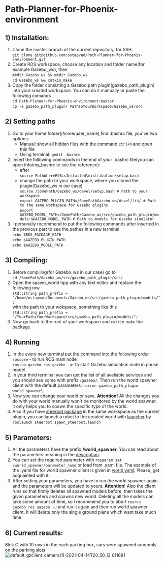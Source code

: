 # Path-Planner-for-Phoenix-environment
## 1) Installation: 
1. Clone the master branch of the current repository, for SSH:\
	`git clone git@github.com:ostapvad/Path-Planner-for-Phoenix-environment.git` 
2. Create ROS workspace, choose any location and folder name(for example Gazebo_ws), then\
	`mkdir Gazebo_ws && mkdir Gazebo_ws`\
	`cd Gazebo_ws && catkin_make` 
3. Copy the folder consisting a Gazebo path plugin(gazebo_path_plugin) into your created workspace. You can do it manually or paste the following comands\
	 `cd Path-Planner-for-Phoenix-environment-master`\
	 `cp -a gazebo_path_plugin/ PathToYourWorkspace/Gazebo_ws/src`
## 2) Setting paths
1. Go to your home folder(/home/user_name),find .bashrc file, you've two options:
	* Manual: show all hidden files with the command
	`ctrl+h` and  open this file
	* Using terminal:
	`gedit .bashrc`
2. Insert the following commands in the end of your .bashrc file(you can open Info/my_bashrc to see the reference):
	* after\
	  `source PathWhereROSisInstalled\distribution\setup.bash`
	* change the path to your workspace, where you cloned the plugin(Gazebo_ws in our case)\
	`source /SomePath/Gazebo_ws/devel/setup.bash # Path to your workspace`\
	`export GAZEBO_PLUGIN_PATH=/SomePathGazebo_ws/devel/lib/ # Path to the same workspace for Gazebo plugins`\
	`export GAZEBO_MODEL_PATH=/SomePath/Gazebo_ws/src/gazebo_path_plugin/models:$GAZEBO_MODEL_PATH # Path to models for Gazebo simulator`	
3. I personally recommend to put the following commands after inserted in the previous part to see the pathes in a new terminal\
 	`echo $ROS_PACKAGE_PATH`\
	`echo $GAZEBO_PLUGIN_PATH`\
	`echo $GAZEBO_MODEL_PATH`
## 3) Compiling:
1. Before compiling(for Gazebo_ws in our case) go to\
 	`cd /SomePath/Gazebo_ws/src/gazebo_path_plugin/src/`
2. Open the spawn_world.hpp with any text editor and replace the following row\
	`std::string path_prefix =  "/home/ostapvad/Documents/Gazebo_ws/src/gazebo_path_plugin/models/";`\
with the path to your wokspace, something like this\
	`std::string path_prefix =  "/YourPath/YourWorkspace/src/gazebo_path_plugin/models/";`
3. Now go back to the root of your workspace and `catkin_make` the package
## 4) Running
1) In the every new terminal put the command into the following order\
	`roscore` - to run ROS main node\
	`rosrun gazebo_ros gazebo -u`- to start Gazebo simulation node in pause mode\
2) In your third terminal you can get the list of all avaliable services and you should see some with prefix `/gazebo/`. Then run the world spawner client with the default parameters: 
	`rosrun gazebo_path_plugin world_spawner`\
3) Now you can change your world or save. **Attention!** All the changes you do with your world manually won't be monitored by the world spawner, it only helps you to spawn the specific type of the world.
4) Also if you have [steerbot package](https://github.com/peconver/skoda_simulation/tree/master/src/ackermannsteer/steerbot) in the same workspace as the current plugin, you can launch a robot to the created world with [launcher](gazebo_path_plugin/launch/spawn_steerbot.launch) by\
	`roslaunch steerbot spawn_steerbot.launch` 
## 5) Parameters:
1. All the parameters have the prefix **/world_spawner**. You can read about the parameters meaning in the [description](Spawner_Discription.pdf).
2. You can set the required parameter with `rosparam set /world_spawner/parameter_name` or load from .yaml file. The example of the .yaml file for world spawner client is given in [world.yaml](/gazebo_path_plugin/config/world.yaml). Please, get acquainted with it.
4. After setting your parameters, you have to run the world spawner again and the parameters will be updated to yours. **Attention!** Also the client runs so that  firstly deletes all spawned models before, then takes the given parameters and spawns new world. Deleting all the models can take some amount of time, so I recommend you to abort `rosrun gazebo_ros gazebo -u` and run it again and then run world spawner client. It will delete only the single ground plane which want take much time.
## 6) Current results:
Blok C with 10 rows in the each parking box, cars were spawned randomly on the parking slots
![default_gzclient_camera(1)-2021-04-14T20_50_12 611681](https://user-images.githubusercontent.com/49625282/114766896-42a16d80-9d67-11eb-83bd-d9ad24a2b903.jpg)



